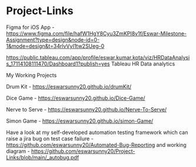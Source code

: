 # Project-Links

Figma for iOS App - https://www.figma.com/file/hafW1HgY8Cyu3ZmKPI8v1f/Eswar-Milestone-Assignment?type=design&node-id=0-1&mode=design&t=34rlvVyI1tw2SUeg-0


https://public.tableau.com/app/profile/eswar.kumar.kota/viz/HRDataAnalysis_17114108111470/Dashboard1?publish=yes
Tableau HR Data analytics




My Working Projects

Drum Kit - https://eswarsunny20.github.io/drumKit/

Dice Game - https://eswarsunny20.github.io/Dice-Game/

Nerve to Serve - https://eswarsunny20.github.io/Nerve-To-Serve/

Simon Game - https://eswarsunny20.github.io/simon-Game/

Have a look at my self-developed automation testing framework which can raise a jira bug on test case failure - https://github.com/eswarsunny20/Automated-Bug-Reporting and working diagram - https://github.com/eswarsunny20/Project-Links/blob/main/_autobug.pdf
